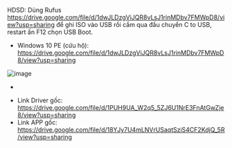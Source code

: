 HDSD: Dùng Rufus https://drive.google.com/file/d/1dwJLDzgViJQR8vLsJ1rinMDbv7FMWpD8/view?usp=sharing để ghi ISO vào USB rồi cắm qua đầu chuyển C to USB, restart ấn F12 chọn USB Boot.

- Windows 10 PE (cứu hộ): https://drive.google.com/file/d/1dwJLDzgViJQR8vLsJ1rinMDbv7FMWpD8/view?usp=sharing

![image](https://user-images.githubusercontent.com/58414694/165129631-91788183-26c7-405f-90f9-c4e1b8d45696.png)

- 


* Link Driver gốc: https://drive.google.com/file/d/1PUH9UA_W2q5_5ZJ6U1NrE3FnAtGwZje8/view?usp=sharing
* Link APP gốc: https://drive.google.com/file/d/18YJy7U4mLNVrUSaqtSziS4CF2KdjQ_5R/view?usp=sharing
